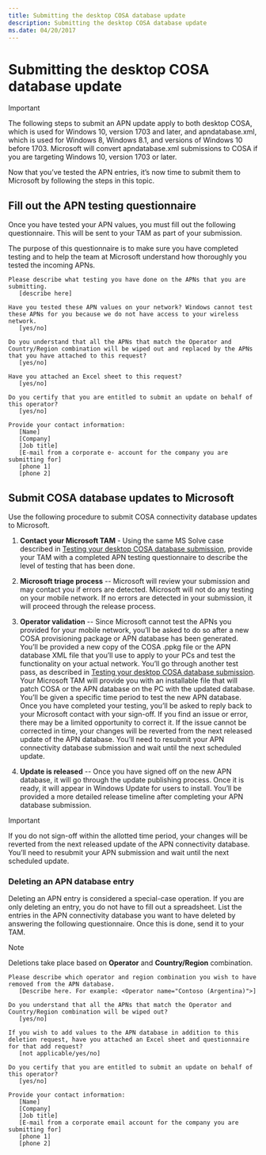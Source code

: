 ```yaml
---
title: Submitting the desktop COSA database update
description: Submitting the desktop COSA database update
ms.date: 04/20/2017
---
```


# Submitting the desktop COSA database update

>[!IMPORTANT]
> The following steps to submit an APN update apply to both desktop COSA, which is used for Windows 10, version 1703 and later, and apndatabase.xml, which is used for Windows 8, Windows 8.1, and versions of Windows 10 before 1703. Microsoft will convert apndatabase.xml submissions to COSA if you are targeting Windows 10, version 1703 or later.

Now that you’ve tested the APN entries, it’s now time to submit them to Microsoft by following the steps in this topic.

## Fill out the APN testing questionnaire

Once you have tested your APN values, you must fill out the following questionnaire. This will be sent to your TAM as part of your submission.

The purpose of this questionnaire is to make sure you have completed testing and to help the team at Microsoft understand how thoroughly you tested the incoming APNs.

```syntax
Please describe what testing you have done on the APNs that you are submitting.
   [describe here]

Have you tested these APN values on your network? Windows cannot test these APNs for you because we do not have access to your wireless network.
   [yes/no]

Do you understand that all the APNs that match the Operator and Country/Region combination will be wiped out and replaced by the APNs that you have attached to this request?
   [yes/no]

Have you attached an Excel sheet to this request?
   [yes/no]

Do you certify that you are entitled to submit an update on behalf of this operator?
   [yes/no]

Provide your contact information:
   [Name]
   [Company]
   [Job title]
   [E-mail from a corporate e- account for the company you are submitting for]
   [phone 1]
   [phone 2]
```

## Submit COSA database updates to Microsoft

Use the following procedure to submit COSA connectivity database updates to Microsoft.

1. **Contact your Microsoft TAM** - Using the same MS Solve case described in [Testing your desktop COSA database submission](testing-your-desktop-cosa-apn-database-submission.md), provide your TAM with a completed APN testing questionnaire to describe the level of testing that has been done.  

2. **Microsoft triage process** -- Microsoft will review your submission and may contact you if errors are detected. Microsoft will not do any testing on your mobile network. If no errors are detected in your submission, it will proceed through the release process.

3. **Operator validation** -- Since Microsoft cannot test the APNs you provided for your mobile network, you’ll be asked to do so after a new COSA provisioning package or APN database has been generated. You’ll be provided a new copy of the COSA .ppkg file or the APN database XML file that you’ll use to apply to your PCs and test the functionality on your actual network. You’ll go through another test pass, as described in [Testing your desktop COSA database submission](testing-your-desktop-cosa-apn-database-submission.md). Your Microsoft TAM will provide you with an installable file that will patch COSA or the APN database on the PC with the updated database. You’ll be given a specific time period to test the new APN database. Once you have completed your testing, you’ll be asked to reply back to your Microsoft contact with your sign-off. If you find an issue or error, there may be a limited opportunity to correct it. If the issue cannot be corrected in time, your changes will be reverted from the next released update of the APN database. You’ll need to resubmit your APN connectivity database submission and wait until the next scheduled update.

4. **Update is released** -- Once you have signed off on the new APN database, it will go through the update publishing process. Once it is ready, it will appear in Windows Update for users to install. You’ll be provided a more detailed release timeline after completing your APN database submission.

> [!IMPORTANT]
> If you do not sign-off within the allotted time period, your changes will be reverted from the next released update of the APN connectivity database. You’ll need to resubmit your APN submission and wait until the next scheduled update.

### Deleting an APN database entry

Deleting an APN entry is considered a special-case operation. If you are only deleting an entry, you do not have to fill out a spreadsheet. List the entries in the APN connectivity database you want to have deleted by answering the following questionnaire. Once this is done, send it to your TAM.

> [!NOTE]
> Deletions take place based on **Operator** and **Country/Region** combination.

```syntax
Please describe which operator and region combination you wish to have removed from the APN database.
   [Describe here. For example: <Operator name="Contoso (Argentina)">]

Do you understand that all the APNs that match the Operator and Country/Region combination will be wiped out?
   [yes/no]

If you wish to add values to the APN database in addition to this deletion request, have you attached an Excel sheet and questionnaire for that add request?
   [not applicable/yes/no]

Do you certify that you are entitled to submit an update on behalf of this operator?
   [yes/no]

Provide your contact information:
   [Name]
   [Company]
   [Job title]
   [E-mail from a corporate email account for the company you are submitting for]
   [phone 1]
   [phone 2]
```

